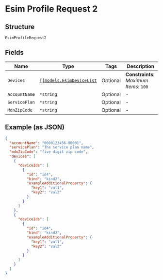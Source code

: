 
# Esim Profile Request 2

## Structure

`EsimProfileRequest2`

## Fields

| Name | Type | Tags | Description |
|  --- | --- | --- | --- |
| `Devices` | [`[]models.EsimDeviceList`](../../doc/models/esim-device-list.md) | Optional | **Constraints**: *Maximum Items*: `100` |
| `AccountName` | `*string` | Optional | - |
| `ServicePlan` | `*string` | Optional | - |
| `MdnZipCode` | `*string` | Optional | - |

## Example (as JSON)

```json
{
  "accountName": "0000123456-00001",
  "servicePlan": "The service plan name",
  "mdnZipCode": "five digit zip code",
  "devices": [
    {
      "deviceIds": [
        {
          "id": "id4",
          "kind": "kind2",
          "exampleAdditionalProperty": {
            "key1": "val1",
            "key2": "val2"
          }
        }
      ]
    },
    {
      "deviceIds": [
        {
          "id": "id4",
          "kind": "kind2",
          "exampleAdditionalProperty": {
            "key1": "val1",
            "key2": "val2"
          }
        }
      ]
    }
  ]
}
```

